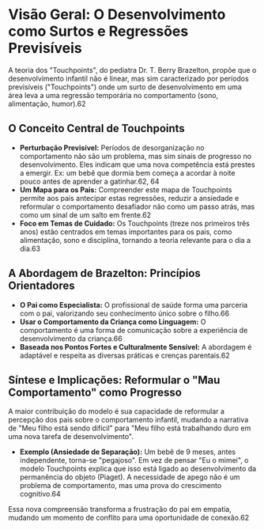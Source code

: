 # Visão Geral: O Desenvolvimento como Surtos e Regressões Previsíveis

A teoria dos "Touchpoints", do pediatra Dr. T. Berry Brazelton, propõe que o desenvolvimento infantil não é linear, mas sim caracterizado por períodos previsíveis ("Touchpoints") onde um surto de desenvolvimento em uma área leva a uma regressão temporária no comportamento (sono, alimentação, humor).62

## O Conceito Central de Touchpoints
- **Perturbação Previsível:** Períodos de desorganização no comportamento não são um problema, mas sim sinais de progresso no desenvolvimento. Eles indicam que uma nova competência está prestes a emergir. Ex: um bebê que dormia bem começa a acordar à noite pouco antes de aprender a gatinhar.62, 64
- **Um Mapa para os Pais:** Compreender este mapa de Touchpoints permite aos pais antecipar estas regressões, reduzir a ansiedade e reformular o comportamento desafiador não como um passo atrás, mas como um sinal de um salto em frente.62
- **Foco em Temas de Cuidado:** Os Touchpoints (treze nos primeiros três anos) estão centrados em temas importantes para os pais, como alimentação, sono e disciplina, tornando a teoria relevante para o dia a dia.63

## A Abordagem de Brazelton: Princípios Orientadores
- **O Pai como Especialista:** O profissional de saúde forma uma parceria com o pai, valorizando seu conhecimento único sobre o filho.66
- **Usar o Comportamento da Criança como Linguagem:** O comportamento é uma forma de comunicação sobre a experiência de desenvolvimento da criança.66
- **Baseada nos Pontos Fortes e Culturalmente Sensível:** A abordagem é adaptável e respeita as diversas práticas e crenças parentais.62

## Síntese e Implicações: Reformular o "Mau Comportamento" como Progresso
A maior contribuição do modelo é sua capacidade de reformular a percepção dos pais sobre o comportamento infantil, mudando a narrativa de "Meu filho está sendo difícil" para "Meu filho está trabalhando duro em uma nova tarefa de desenvolvimento".

- **Exemplo (Ansiedade de Separação):** Um bebê de 9 meses, antes independente, torna-se "pegajoso". Em vez de pensar "Eu o mimei", o modelo Touchpoints explica que isso está ligado ao desenvolvimento da permanência do objeto (Piaget). A necessidade de apego não é um problema de comportamento, mas uma prova do crescimento cognitivo.64

Essa nova compreensão transforma a frustração do pai em empatia, mudando um momento de conflito para uma oportunidade de conexão.62